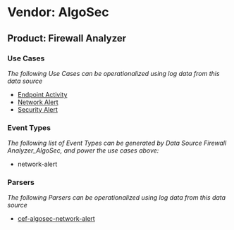 Vendor: AlgoSec
===============
Product: Firewall Analyzer
--------------------------

### Use Cases

_The following Use Cases can be operationalized using log data from this data source_

* [Endpoint Activity](../UseCases/usecase_endpoint_activity.md)
* [Network Alert](../UseCases/usecase_network_alert.md)
* [Security Alert](../UseCases/usecase_security_alert.md)


### Event Types

_The following list of Event Types can be generated by Data Source Firewall Analyzer_AlgoSec, and power the use cases above:_

- network-alert


### Parsers

_The following Parsers can be operationalized using log data from this data source_

* [cef-algosec-network-alert](../Parsers/parserContent_cef-algosec-network-alert.md)
